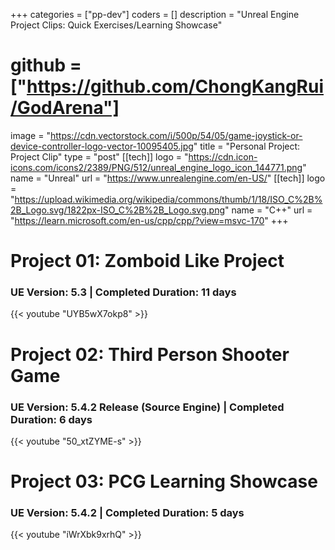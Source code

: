 +++
categories = ["pp-dev"]
coders = []
description = "Unreal Engine Project Clips: Quick Exercises/Learning Showcase"
# github = ["https://github.com/ChongKangRui/GodArena"]
image = "https://cdn.vectorstock.com/i/500p/54/05/game-joystick-or-device-controller-logo-vector-10095405.jpg"
title = "Personal Project: Project Clip"
type = "post"
[[tech]]
logo = "https://cdn.icon-icons.com/icons2/2389/PNG/512/unreal_engine_logo_icon_144771.png"
name = "Unreal"
url = "https://www.unrealengine.com/en-US/"
[[tech]]
logo = "https://upload.wikimedia.org/wikipedia/commons/thumb/1/18/ISO_C%2B%2B_Logo.svg/1822px-ISO_C%2B%2B_Logo.svg.png"
name = "C++"
url = "https://learn.microsoft.com/en-us/cpp/cpp/?view=msvc-170"
+++

# Project 01: Zomboid Like Project 
### UE Version: 5.3 | Completed Duration: 11 days

{{< youtube "UYB5wX7okp8" >}}

# Project 02: Third Person Shooter Game
### UE Version: 5.4.2 Release (Source Engine) | Completed Duration: 6 days

{{< youtube "50_xtZYME-s" >}}

# Project 03: PCG Learning Showcase
### UE Version: 5.4.2 | Completed Duration: 5 days

{{< youtube "iWrXbk9xrhQ" >}}

